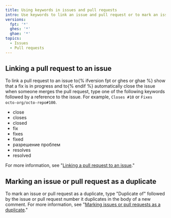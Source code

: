 ```yaml
---
title: Using keywords in issues and pull requests
intro: Use keywords to link an issue and pull request or to mark an issue or pull request as a duplicate.
versions:
  fpt: '*'
  ghes: '*'
  ghae: '*'
topics:
  - Issues
  - Pull requests
---
```


## Linking a pull request to an issue

To link a pull request to an issue to{% ifversion fpt or ghes or ghae %} show that a fix is in progress and to{% endif %} automatically close the issue when someone merges the pull request, type one of the following keywords followed by a reference to the issue. For example, `Closes #10` or `Fixes octo-org/octo-repo#100`.

* close
* closes
* closed
* fix
* fixes
* fixed
* разрешение проблем
* resolves
* resolved

For more information, see "[Linking a pull request to an issue](/github/managing-your-work-on-github/linking-a-pull-request-to-an-issue)."

## Marking an issue or pull request as a duplicate

To mark an issue or pull request as a duplicate, type "Duplicate of" followed by the issue or pull request number it duplicates in the body of a new comment. For more information, see "[Marking issues or pull requests as a duplicate](/issues/tracking-your-work-with-issues/marking-issues-or-pull-requests-as-a-duplicate)."
